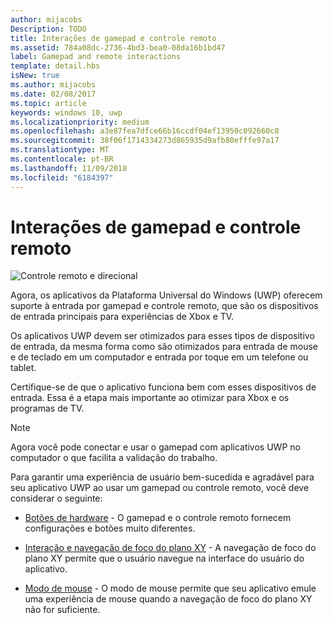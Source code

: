 ```yaml
---
author: mijacobs
Description: TODO
title: Interações de gamepad e controle remoto
ms.assetid: 784a08dc-2736-4bd3-bea0-08da16b1bd47
label: Gamepad and remote interactions
template: detail.hbs
isNew: true
ms.author: mijacobs
ms.date: 02/08/2017
ms.topic: article
keywords: windows 10, uwp
ms.localizationpriority: medium
ms.openlocfilehash: a3e87fea7dfce66b16ccdf04ef13950c092660c8
ms.sourcegitcommit: 38f06f1714334273d865935d9afb80efffe97a17
ms.translationtype: MT
ms.contentlocale: pt-BR
ms.lasthandoff: 11/09/2018
ms.locfileid: "6184397"
---
```

# <a name="gamepad-and-remote-control-interactions"></a>Interações de gamepad e controle remoto

![Controle remoto e direcional](images/dpad-remote/dpad-remote.png)

Agora, os aplicativos da Plataforma Universal do Windows (UWP) oferecem suporte à entrada por gamepad e controle remoto, que são os dispositivos de entrada principais para experiências de Xbox e TV.

Os aplicativos UWP devem ser otimizados para esses tipos de dispositivo de entrada, da mesma forma como são otimizados para entrada de mouse e de teclado em um computador e entrada por toque em um telefone ou tablet.

Certifique-se de que o aplicativo funciona bem com esses dispositivos de entrada. Essa é a etapa mais importante ao otimizar para Xbox e os programas de TV.

> [!NOTE] 
> Agora você pode conectar e usar o gamepad com aplicativos UWP no computador o que facilita a validação do trabalho.

Para garantir uma experiência de usuário bem-sucedida e agradável para seu aplicativo UWP ao usar um gamepad ou controle remoto, você deve considerar o seguinte:

* [Botões de hardware](../devices/designing-for-tv.md#hardware-buttons) - O gamepad e o controle remoto fornecem configurações e botões muito diferentes.

* [Interação e navegação de foco do plano XY](../devices/designing-for-tv.md#xy-focus-navigation-and-interaction) - A navegação de foco do plano XY permite que o usuário navegue na interface do usuário do aplicativo.

* [Modo de mouse](../devices/designing-for-tv.md#mouse-mode) - O modo de mouse permite que seu aplicativo emule uma experiência de mouse quando a navegação de foco do plano XY não for suficiente.
